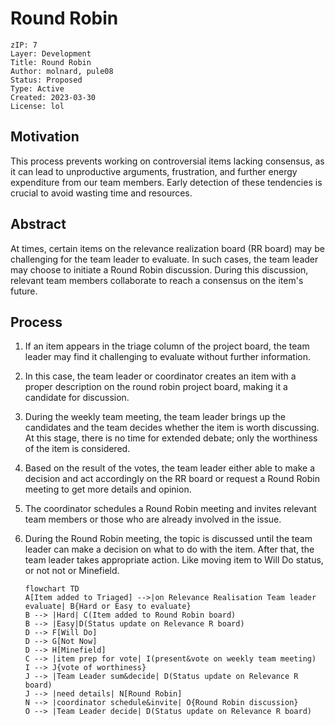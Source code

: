 # Round Robin

```
zIP: 7
Layer: Development
Title: Round Robin
Author: molnard, pule08
Status: Proposed
Type: Active
Created: 2023-03-30
License: lol
```


## Motivation 

This process prevents working on controversial items lacking consensus, as it can lead to unproductive arguments, frustration, and further energy expenditure from our team members. Early detection of these tendencies is crucial to avoid wasting time and resources.

## Abstract 

At times, certain items on the relevance realization board (RR board) may be challenging for the team leader to evaluate. In such cases, the team leader may choose to initiate a Round Robin discussion. During this discussion, relevant team members collaborate to reach a consensus on the item's future.

## Process

1. If an item appears in the triage column of the project board, the team leader may find it challenging to evaluate without further information. 
2. In this case, the team leader or coordinator creates an item with a proper description on the round robin project board, making it a candidate for discussion.
3. During the weekly team meeting, the team leader brings up the candidates and the team decides whether the item is worth discussing. At this stage, there is no time for extended debate; only the worthiness of the item is considered.
4. Based on the result of the votes, the team leader either able to make a decision and act accordingly on the RR board or request a Round Robin meeting to get more details and opinion.
5. The coordinator schedules a Round Robin meeting and invites relevant team members or those who are already involved in the issue.
6. During the Round Robin meeting, the topic is discussed until the team leader can make a decision on what to do with the item. After that, the team leader takes appropriate action. Like moving item to Will Do status, or not not or Minefield. 




    ```mermaid
    flowchart TD
    A[Item added to Triaged] -->|on Relevance Realisation Team leader evaluate| B{Hard or Easy to evaluate}
    B --> |Hard| C(Item added to Round Robin board)
    B --> |Easy|D(Status update on Relevance R board)
    D --> F[Will Do]
    D --> G[Not Now]
    D --> H[Minefield]
    C --> |item prep for vote| I(present&vote on weekly team meeting)
    I --> J{vote of worthiness}
    J --> |Team Leader sum&decide| D(Status update on Relevance R board)
    J --> |need details| N[Round Robin]
    N --> |coordinator schedule&invite| O{Round Robin discussion}
    O --> |Team Leader decide| D(Status update on Relevance R board)
    ```
    
    
